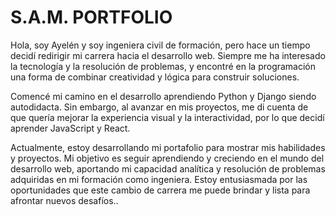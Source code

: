 # S.A.M. PORTFOLIO

Hola, soy Ayelén y soy ingeniera civil de formación, pero hace un tiempo decidí redirigir mi carrera hacia el desarrollo web. Siempre me ha interesado la tecnología y la resolución de problemas, y encontré en la programación una forma de combinar creatividad y lógica para construir soluciones.

Comencé mi camino en el desarrollo aprendiendo Python y Django siendo autodidacta. Sin embargo, al avanzar en mis proyectos, me di cuenta de que quería mejorar la experiencia visual y la interactividad, por lo que decidí aprender JavaScript y React.

Actualmente, estoy desarrollando mi portafolio para mostrar mis habilidades y proyectos. Mi objetivo es seguir aprendiendo y creciendo en el mundo del desarrollo web, aportando mi capacidad analítica y resolución de problemas adquiridas en mi formación como ingeniera. Estoy entusiasmada por las oportunidades que este cambio de carrera me puede brindar y lista para afrontar nuevos desafíos..

